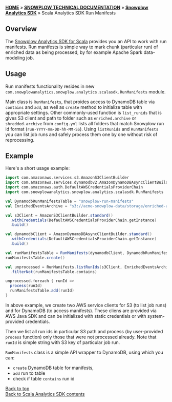 <a name="top" />

[**HOME**](Home) » [**SNOWPLOW TECHNICAL DOCUMENTATION**](Snowplow-technical-documentation) » [**Snowplow Analytics SDK**](Snowplow-Analytics-SDK) » Scala Analytics SDK Run Manifests

## Overview

The [Snowplow Analytics SDK for Scala](https://github.com/snowplow/snowplow-scala-analytics-sdk) provides you an API to work with run manifests.
Run manifests is simple way to mark chunk (particular run) of enriched data as being processed, by for example Apache Spark data-modeling job.

## Usage

Run manifests functionality resides in new `com.snowplowanalytics.snowplow.analytics.scalasdk.RunManifests` module.

Main class is `RunManifests`, that proides access to DynamoDB table via `contains` and `add`, as well as `create` method to initialize table with appropriate settings.
Other commonly-used function is `list_runids` that is gives S3 client and path to folder such as `enriched.archive` or `shredded.archive` from `config.yml` lists all 
folders that match Snowplow run id format (`run-YYYY-mm-DD-hh-MM-SS`).
Using `listRunids` and `RunManifests` you can list job runs and safely process them one by one without risk of reprocessing.

## Example

Here's a short usage example:

```scala
import com.amazonaws.services.s3.AmazonS3ClientBuilder
import com.amazonaws.services.dynamodbv2.AmazonDynamoDBAsyncClientBuilder
import com.amazonaws.auth.DefaultAWSCredentialsProviderChain
import com.snowplowanalytics.snowplow.analytics.scalasdk.RunManifests

val DynamodbRunManifestsTable = "snowplow-run-manifests"
val EnrichedEventsArchive = "s3://acme-snowplow-data/storage/enriched-archive/"

val s3Client = AmazonS3ClientBuilder.standard()
  .withCredentials(DefaultAWSCredentialsProviderChain.getInstance)
  .build()

val dynamodbClient = AmazonDynamoDBAsyncClientBuilder.standard()
  .withCredentials(DefaultAWSCredentialsProviderChain.getInstance)
  .build()

val runManifestsTable = RunManifests(dynamodbClient, DynamodbRunManifestsTable)
runManifestsTable.create()

val unprocessed = RunManifests.listRunIds(s3Client, EnrichedEventsArchive)
  .filterNot(runManifestsTable.contains)

unprocessed.foreach { runId =>
  process(runId)
  runManifestsTable.add(runId)
}
```

In above example, we create two AWS service clients for S3 (to list job runs) and for DynamoDB (to access manifests).
These cliens are provided via AWS Java SDK and can be initialized with static credentials or with system-provided credentials.

Then we list all run ids in particular S3 path and process (by user-provided `process` function) only those that were not processed already.
Note that `runId` is simple string with S3 key of particular job run.

`RunManifests` class is a simple API wrapper to DynamoDB, using which you can:

* `create` DynamoDB table for manifests, 
* `add` run to table 
* check if table `contains` run id

[Back to top](#top)  
[Back to Scala Analytics SDK contents][contents]

[contents]: Scala-Analytics-SDK
